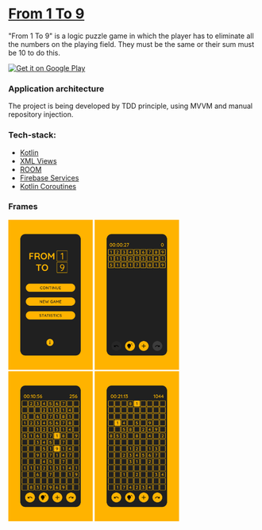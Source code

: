 # [From 1 To 9](https://play.google.com/store/apps/details?id=com.orlovdanylo.fromonetoninegame)

"From 1 To 9" is a logic puzzle game in which the player has to eliminate all the numbers on the
playing field. They must be the same or their sum must be 10 to do this.

<a href='https://play.google.com/store/apps/details?id=com.orlovdanylo.fromonetoninegame&pcampaignid=MKT-Other-global-all-co-prtnr-py-PartBadge-Mar2515-1'><img alt='Get it on Google Play' src='https://play.google.com/intl/en_us/badges/images/generic/en_badge_web_generic.png' height=90px/></a>

### Application architecture

The project is being developed by TDD principle, using MVVM and manual repository injection.

### Tech-stack:

* [Kotlin](https://kotlinlang.org)
* [XML Views](https://developer.android.com/develop/ui/views/layout/declaring-layout)
* [ROOM](https://developer.android.com/jetpack/androidx/releases/room)
* [Firebase Services](https://firebase.google.com)
* [Kotlin Coroutines](https://developer.android.com/kotlin/coroutines)

### Frames

<p float="left">
    <img src="./frames/main_screen_frame.png" width="170">
    <img src="./frames/game_screen_1_frame.png" width="170">
    <img src="./frames/game_screen_2_frame.png" width="170">
    <img src="./frames/game_screen_3_frame.png" width="170">
</p>